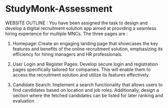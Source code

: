 # StudyMonk-Assessment

WEBSITE OUTLINE :
You have been assigned the task to design and develop a digital recruitment solution app aimed
at providing a seamless hiring experience for multiple MNCs. The three pages are :

1. Homepage: Create an engaging landing page that showcases the key features and benefits
of the online recruitment solution, emphasizing its efficiency for hiring managers and HR
professionals.

2. User Login and Register Pages: Develop secure login and registration pages specifically
tailored for companies. This will enable them to access the recruitment solution and
utilize its features effectively.

3. Candidate Search: Implement a search functionality that allows users to find candidates
based on location and job roles. Additionally, design a section where the fetched
candidates can be listed for later ranking and evaluation
